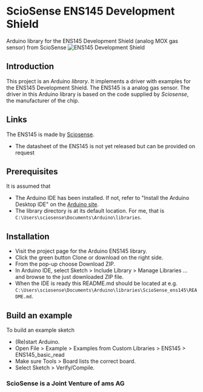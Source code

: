 # ScioSense ENS145 Development Shield
Arduino library for the ENS145 Development Shield (analog MOX gas sensor) from ScioSense
![ENS145 Development Shield](https://github.com/sciosense/ENS145_driver/blob/main/ENS145_Dev_Shield_Full.JPG)

## Introduction
This project is an Arduino *library*. It implements a driver with examples for the ENS145 Development Shield.
The ENS145 is a analog gas sensor.
The driver in this Arduino library is based on the code supplied by *Sciosense*, the manufacturer of the chip.

## Links
The ENS145 is made by [Sciosense](http://www.sciosense.com).
 - The datasheet of the ENS145 is not yet released but can be provided on request

## Prerequisites
It is assumed that
 - The Arduino IDE has been installed.
   If not, refer to "Install the Arduino Desktop IDE" on the
   [Arduino site](https://www.arduino.cc/en/Guide/HomePage).
 - The library directory is at its default location.
   For me, that is `C:\Users\sciosense\Documents\Arduino\libraries`.

## Installation
- Visit the project page for the Arduino ENS145 library.
- Click the green button Clone or download on the right side.
- From the pop-up choose Download ZIP.
- In Arduino IDE, select Sketch > Include Library > Manage Libraries ... and browse to the just downloaded ZIP file.
- When the IDE is ready this README.md should be located at e.g. `C:\Users\sciosense\Documents\Arduino\libraries\ScioSense_ens145\README.md`.

## Build an example
To build an example sketch
 - (Re)start Arduino.
 - Open File > Example > Examples from Custom Libraries > ENS145 > ENS145_basic_read
 - Make sure Tools > Board lists the correct board.
 - Select Sketch > Verify/Compile.

### ScioSense is a Joint Venture of ams AG

